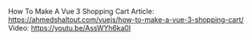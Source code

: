 How To Make A Vue 3 Shopping Cart
Article: https://ahmedshaltout.com/vuejs/how-to-make-a-vue-3-shopping-cart/
Video: https://youtu.be/AssWYh6ka0I
